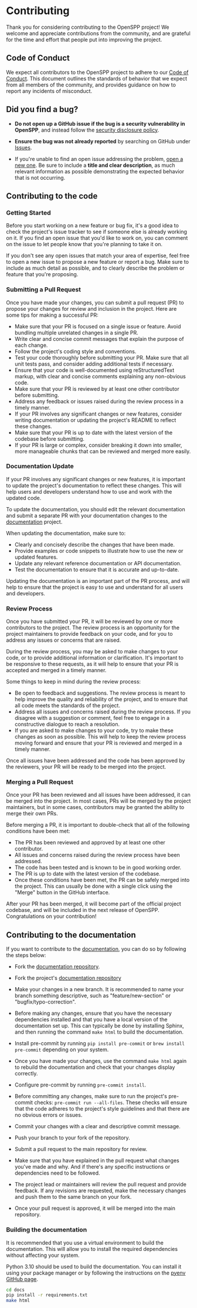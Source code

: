 # Contributing

Thank you for considering contributing to the OpenSPP project! We welcome and appreciate contributions from
the community, and are grateful for the time and effort that people put into improving the project.

## Code of Conduct

We expect all contributors to the OpenSPP project to adhere to our [Code of Conduct](/code_of_conduct.md).
This document outlines the standards of behavior that we expect from all members of the community, and
provides guidance on how to report any incidents of misconduct.

## **Did you find a bug?**

- **Do not open up a GitHub issue if the bug is a security vulnerability in OpenSPP**, and instead follow the
  [security disclosure policy](security-report).

- **Ensure the bug was not already reported** by searching on GitHub under
  [Issues](https://github.com/openspp/documentation/issues).

- If you're unable to find an open issue addressing the problem,
  [open a new one](https://github.com/openspp/documentation/issues/new). Be sure to include a **title and
  clear description**, as much relevant information as possible demonstrating the expected behavior that is
  not occurring.

## Contributing to the code

### Getting Started

Before you start working on a new feature or bug fix, it's a good idea to check the project's issue tracker to
see if someone else is already working on it. If you find an open issue that you'd like to work on, you can
comment on the issue to let people know that you're planning to take it on.

If you don't see any open issues that match your area of expertise, feel free to open a new issue to propose a
new feature or report a bug. Make sure to include as much detail as possible, and to clearly describe the
problem or feature that you're proposing.

### Submitting a Pull Request

Once you have made your changes, you can submit a pull request (PR) to propose your changes for review and
inclusion in the project. Here are some tips for making a successful PR:

- Make sure that your PR is focused on a single issue or feature. Avoid bundling multiple unrelated changes in
  a single PR.
- Write clear and concise commit messages that explain the purpose of each change.
- Follow the project's coding style and conventions.
- Test your code thoroughly before submitting your PR. Make sure that all unit tests pass, and consider adding
  additional tests if necessary.
- Ensure that your code is well-documented using reStructuredText markup, with clear and concise comments
  explaining any non-obvious code.
- Make sure that your PR is reviewed by at least one other contributor before submitting.
- Address any feedback or issues raised during the review process in a timely manner.
- If your PR involves any significant changes or new features, consider writing documentation or updating the
  project's README to reflect these changes.
- Make sure that your PR is up to date with the latest version of the codebase before submitting.
- If your PR is large or complex, consider breaking it down into smaller, more manageable chunks that can be
  reviewed and merged more easily.

### Documentation Update

If your PR involves any significant changes or new features, it is important to update the project's
documentation to reflect these changes. This will help users and developers understand how to use and work
with the updated code.

To update the documentation, you should edit the relevant documentation and submit a separate PR with your
documentation changes to the [documentation](https://github.com/openspp/documentation) project.

When updating the documentation, make sure to:

- Clearly and concisely describe the changes that have been made.
- Provide examples or code snippets to illustrate how to use the new or updated features.
- Update any relevant reference documentation or API documentation.
- Test the documentation to ensure that it is accurate and up-to-date.

Updating the documentation is an important part of the PR process, and will help to ensure that the project is
easy to use and understand for all users and developers.

### Review Process

Once you have submitted your PR, it will be reviewed by one or more contributors to the project. The review
process is an opportunity for the project maintainers to provide feedback on your code, and for you to address
any issues or concerns that are raised.

During the review process, you may be asked to make changes to your code, or to provide additional information
or clarification. It's important to be responsive to these requests, as it will help to ensure that your PR is
accepted and merged in a timely manner.

Some things to keep in mind during the review process:

- Be open to feedback and suggestions. The review process is meant to help improve the quality and reliability
  of the project, and to ensure that all code meets the standards of the project.
- Address all issues and concerns raised during the review process. If you disagree with a suggestion or
  comment, feel free to engage in a constructive dialogue to reach a resolution.
- If you are asked to make changes to your code, try to make these changes as soon as possible. This will help
  to keep the review process moving forward and ensure that your PR is reviewed and merged in a timely manner.

Once all issues have been addressed and the code has been approved by the reviewers, your PR will be ready to
be merged into the project.

### Merging a Pull Request

Once your PR has been reviewed and all issues have been addressed, it can be merged into the project. In most
cases, PRs will be merged by the project maintainers, but in some cases, contributors may be granted the
ability to merge their own PRs.

Before merging a PR, it is important to double-check that all of the following conditions have been met:

- The PR has been reviewed and approved by at least one other contributor.
- All issues and concerns raised during the review process have been addressed.
- The code has been tested and is known to be in good working order.
- The PR is up to date with the latest version of the codebase.
- Once these conditions have been met, the PR can be safely merged into the project. This can usually be done
  with a single click using the "Merge" button in the GitHub interface.

After your PR has been merged, it will become part of the official project codebase, and will be included in
the next release of OpenSPP. Congratulations on your contribution!

## Contributing to the documentation

If you want to contribute to the [documentation](https://docs.openspp.org/), you can do so by following the
steps below:

- Fork the [documentation repository](https://github.com/OpenSPP/documentation).

- Fork the project's [documentation repository](https://github.com/OpenSPP/documentation)
- Make your changes in a new branch. It is recommended to name your branch something descriptive, such as
  "feature/new-section" or "bugfix/typo-correction".
- Before making any changes, ensure that you have the necessary dependencies installed and that you have a
  local version of the documentation set up. This can typically be done by installing Sphinx, and then running
  the command `make html` to build the documentation.
- Install pre-commit by running `pip install pre-commit` or `brew install pre-commit` depending on your
  system.
- Once you have made your changes, use the command `make html` again to rebuild the documentation and check
  that your changes display correctly.
- Configure pre-commit by running `pre-commit install`.
- Before committing any changes, make sure to run the project's pre-commit checks:
  `pre-commit run --all-files`. These checks will ensure that the code adheres to the project's style
  guidelines and that there are no obvious errors or issues.
- Commit your changes with a clear and descriptive commit message.
- Push your branch to your fork of the repository.
- Submit a pull request to the main repository for review.
- Make sure that you have explained in the pull request what changes you've made and why. And if there's any
  specific instructions or dependencies need to be followed.
- The project lead or maintainers will review the pull request and provide feedback. If any revisions are
  requested, make the necessary changes and push them to the same branch on your fork.
- Once your pull request is approved, it will be merged into the main repository.

### Building the documentation

It is recommended that you use a virtual environment to build the documentation. This will allow you to
install the required dependencies without affecting your system.

Python 3.10 should be used to build the documentation. You can install it using your package manager or by
following the instructions on the [pyenv GitHub page](https://github.com/pyenv/pyenv).

```bash
cd docs
pip install -r requirements.txt
make html
```
